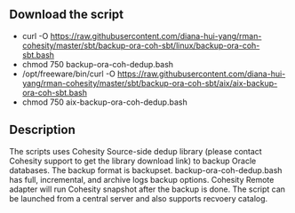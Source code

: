 ## Download the script
- curl -O https://raw.githubusercontent.com/diana-hui-yang/rman-cohesity/master/sbt/backup-ora-coh-sbt/linux/backup-ora-coh-sbt.bash
- chmod 750 backup-ora-coh-dedup.bash
- /opt/freeware/bin/curl -O https://raw.githubusercontent.com/diana-hui-yang/rman-cohesity/master/sbt/backup-ora-coh-sbt/aix/aix-backup-ora-coh-sbt.bash
- chmod 750 aix-backup-ora-coh-dedup.bash

## Description
The scripts uses Cohesity Source-side dedup library (please contact Cohesity support to get the library download link) to backup Oracle databases. The backup format is backupset. backup-ora-coh-dedup.bash has full, incremental, and archive logs backup options. Cohesity Remote adapter will run Cohesity snapshot after the backup is done. The script can be launched from a central server and also supports recvoery catalog. 

